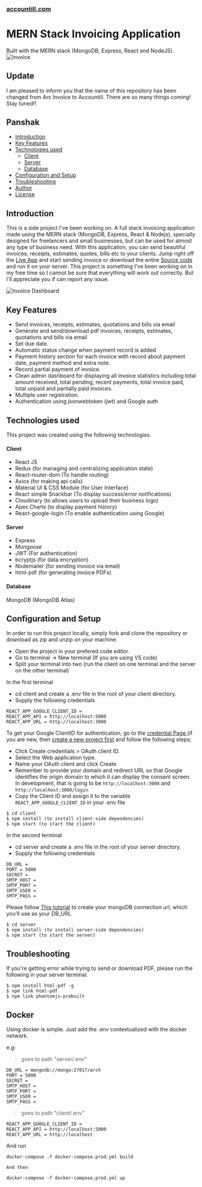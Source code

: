 ### [accountill.com](https://accountill.com/)
# MERN Stack Invoicing Application
Built with the MERN stack (MongoDB, Express, React and NodeJS).
![Invoice](https://res.cloudinary.com/almpo/image/upload/v1637311386/invoice/invoice-app_tcz0dj.png)


## Update
I am pleased to inform you that the name of this repository has been changed from Arc Invoice to Accountill.
There are so many things coming! Stay tuned!!


Panshak
----

  * [Introduction](#introduction)
  * [Key Features](#key-features)
  * [Technologies used](#technologies-used)
      - [Client](#client)
      - [Server](#server)
      - [Database](#database)
  * [Configuration and Setup](#configuration-and-setup)
  * [Troubleshooting](#troubleshooting)
  * [Author](#author)
  * [License](#license)

## Introduction
This is a side project I've been working on. A full stack invoicing application made using the MERN stack (MongoDB, Express, React & Nodejs), specially designed for freelancers and small businesses, but can be used for almost any type of business need. With this application, you can send beautiful invoices, receipts, estimates, quotes, bills etc to your clients. Jump right off the [Live App](https://accountill.com/) and start sending invoice or download the entire [Source code](https://github.com/Panshak/accountill) and run it on your server. This project is something I've been working on in my free time so I cannot be sure that everything will work out correctly. But I'll appreciate you if can report any issue.

![Invoice Dashboard](https://res.cloudinary.com/almpo/image/upload/v1637314504/invoice/dashboard_c5z0is.png)

## Key Features
- Send invoices, receipts, estimates, quotations and bills via email
- Generate and send/download pdf invoices, receipts, estimates, quotations and bills via email
- Set due date.
- Automatic status change when payment record is added
- Payment history section for each invoice with record about payment date, payment method and extra note.
- Record partial payment of invoice.
- Clean admin dashboard for displaying all invoice statistics including total amount received, total pending, recent payments, total invoice paid, total unpaid and partially paid invoices.
- Multiple user registration.
- Authentication using jsonwebtoken (jwt) and Google auth


## Technologies used
This project was created using the following technologies.

#### Client

- React JS
- Redux (for managing and centralizing application state)
- React-router-dom (To handle routing)
- Axios (for making api calls)
- Material UI & CSS Module (for User Interface)
- React simple Snackbar (To display success/error notifications)
- Cloudinary (to allows users to upload their business logo)
- Apex Charts (to display payment history)
- React-google-login (To enable authentication using Google)

#### Server

- Express
- Mongoose
- JWT (For authentication)
- bcryptjs (for data encryption)
- Nodemailer (for sending invoice via email)
- html-pdf (for generating invoice PDFs)

#### Database
MongoDB (MongoDB Atlas)

## Configuration and Setup
In order to run this project locally, simply fork and clone the repository or download as zip and unzip on your machine.
- Open the project in your prefered code editor.
- Go to terminal -> New terminal (If you are using VS code)
- Split your terminal into two (run the client on one terminal and the server on the other terminal)

In the first terminal
- cd client and create a .env file in the root of your client directory.
- Supply the following credentials

```
REACT_APP_GOOGLE_CLIENT_ID =
REACT_APP_API = http://localhost:5000
REACT_APP_URL = http://localhost:3000

```

To get your Google ClientID for authentication, go to the [credential Page ](https://console.cloud.google.com/apis/credentials) (if you are new, then [create a new project first](https://console.cloud.google.com/projectcreate) and follow the following steps;

- Click Create credentials > OAuth client ID.
- Select the Web application type.
- Name your OAuth client and click Create
- Remember to provide your domain and redirect URL so that Google identifies the origin domain to which it can display the consent screen. In development, that is going to be `http://localhost:3000` and `http://localhost:3000/login`
- Copy the Client ID and assign it to the variable `REACT_APP_GOOGLE_CLIENT_ID` in your .env file

```
$ cd client
$ npm install (to install client-side dependencies)
$ npm start (to start the client)
```
In the second terminal
- cd server and create a .env file in the root of your server directory.
- Supply the following credentials

```
DB_URL =
PORT = 5000
SECRET =
SMTP_HOST =
SMTP_PORT =
SMTP_USER =
SMTP_PASS =

```

Please follow [This tutorial](https://dev.to/dalalrohit/how-to-connect-to-mongodb-atlas-using-node-js-k9i) to create your mongoDB connection url, which you'll use as your DB_URL

```
$ cd server
$ npm install (to install server-side dependencies)
& npm start (to start the server)
```

## Troubleshooting
If you're getting error while trying to send or download PDF,
please run the following in your server terminal.

```
$ npm install html-pdf -g
$ npm link html-pdf
$ npm link phantomjs-prebuilt
```

## Docker

Using docker is simple. Just add the .env contextualized with the docker network.

e.g:

> goes to path "server/.env"
```
DB_URL = mongodb://mongo:27017/arch
PORT = 5000
SECRET =
SMTP_HOST =
SMTP_PORT =
SMTP_USER =
SMTP_PASS =
```
> goes to path "client/.env"
```
REACT_APP_GOOGLE_CLIENT_ID =
REACT_APP_API = http://localhost:5000
REACT_APP_URL = http://localhost
```

And run

```
docker-compose -f docker-compose.prod.yml build

And then

docker-compose -f docker-compose.prod.yml up
```
